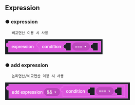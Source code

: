 ## Expression

### ● expression

       비교연산 이용 시 사용

![type : ===, !==, &gt;, &lt;, &gt;=, &lt;=](../../img/assets/image%20%28139%29.png)

### ● add expression

       논리연산/비교연산 이용 시 사용

![type 1 : &&, || / type2 :  ===, !==, &gt;, &lt;, &gt;=, &lt;=](../../img/assets/image%20%28209%29.png)
